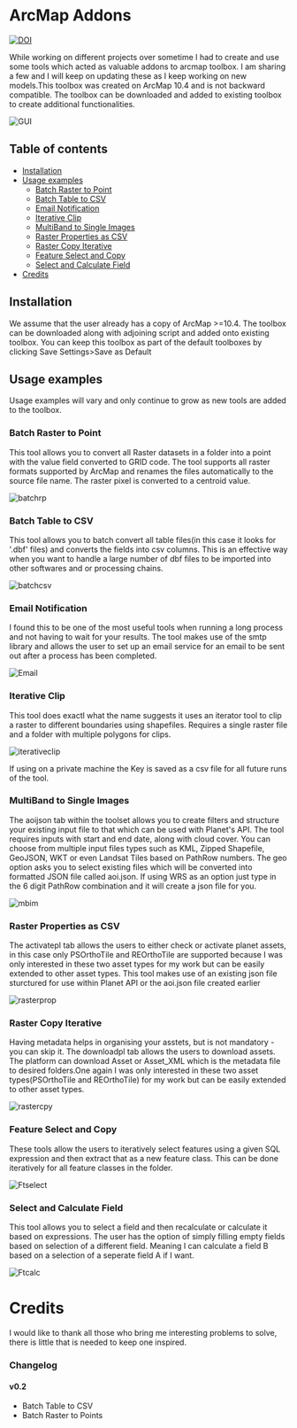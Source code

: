 # ArcMap Addons

[![DOI](https://zenodo.org/badge/90535170.svg)](https://zenodo.org/badge/latestdoi/90535170)

While working on different projects over sometime I had to create and use some tools which acted as valuable addons to arcmap toolbox. I am sharing a few and I will keep on updating these as I keep working on new models.This toolbox was created on ArcMap 10.4 and is not backward compatible. The toolbox can be downloaded and added to existing toolbox to create additional functionalities.

![GUI](https://i.imgur.com/yYBCikL.gif)
## Table of contents
* [Installation](#installation)
* [Usage examples](#usage-examples)
    * [Batch Raster to Point](#batch-raster-to-point)
    * [Batch Table to CSV](#batch-table-to-csv)
	* [Email Notification](#email-notification)
    * [Iterative Clip](#iterative-clip)
    * [MultiBand to Single Images](#multiband-to-single-images)
    * [Raster Properties as CSV](#raster-properties-to-csv)
    * [Raster Copy Iterative](#raster-copy-iterative)
	* [Feature Select and Copy](#feature-select-and-copy)
	* [Select and Calculate Field](#select-and-calculate-field)
* [Credits](#credits)

## Installation
We assume that the user already has a copy of ArcMap >=10.4. The toolbox can be downloaded along with adjoining script and added onto existing toolbox. You can keep this toolbox as part of the default toolboxes by clicking Save Settings>Save as Default

## Usage examples
Usage examples will vary and only continue to grow as new tools are added to the toolbox.

### Batch Raster to Point
This tool allows you to convert all Raster datasets in a folder into a point with the value field converted to GRID code. The tool supports all raster formats supported by ArcMap and renames the files automatically to the source file name. The raster pixel is converted to a centroid value.

![batchrp](https://i.imgur.com/oq7FPUh.jpg)

### Batch Table to CSV
This tool allows you to batch convert all table files(in this case it looks for '.dbf' files) and converts the fields into csv columns. This is an effective way when you want to handle a large number of dbf files to be imported into other softwares and or processing chains.

![batchcsv](https://i.imgur.com/JmXe1i4.jpg)

### Email Notification
I found this to be one of the most useful tools when running a long process and not having to wait for your results. The tool makes use of the smtp library and allows the user to set up an email service for an email to be sent out after a process has been completed.

![Email](http://i.imgur.com/Uj9m6II.gif)

### Iterative Clip
This tool does exactl what the name suggests it uses an iterator tool to clip a raster to different boundaries using shapefiles. Requires a single raster file and a folder with multiple polygons for clips.

![iterativeclip](http://i.imgur.com/na4VlTf.gif)

If using on a private machine the Key is saved as a csv file for all future runs of the tool.

### MultiBand to Single Images
The aoijson tab within the toolset allows you to create filters and structure your existing input file to that which can be used with Planet's API. The tool requires inputs with start and end date, along with cloud cover. You can choose from multiple input files types such as KML, Zipped Shapefile, GeoJSON, WKT or even Landsat Tiles based on PathRow numbers. The geo option asks you to select existing files which will be converted into formatted JSON file called aoi.json. If using WRS as an option just type in the 6 digit PathRow combination and it will create a json file for you.

![mbim](http://i.imgur.com/RIE2Obt.gif)

### Raster Properties as CSV
The activatepl tab allows the users to either check or activate planet assets, in this case only PSOrthoTile and REOrthoTile are supported because I was only interested in these two asset types for my work but can be easily extended to other asset types. This tool makes use of an existing json file sturctured for use within Planet API or the aoi.json file created earlier

![rasterprop](http://i.imgur.com/Ogs4xNU.gif)

### Raster Copy Iterative
Having metadata helps in organising your asstets, but is not mandatory - you can skip it.
The downloadpl tab allows the users to download assets. The platform can download Asset or Asset_XML which is the metadata file to desired folders.One again I was only interested in these two asset types(PSOrthoTile and REOrthoTile) for my work but can be easily extended to other asset types.

![rastercpy](http://i.imgur.com/8m1tkfr.gif)

### Feature Select and Copy
These tools allow the users to iteratively select features using a given SQL expression and then extract that as a new feature class. This can be done iteratively for all feature classes in the folder.

![Ftselect](http://i.imgur.com/vIxUSbv.png)

### Select and Calculate Field
This tool allows you to select a field and then recalculate or calculate it based on expressions. The user has the option of simply filling empty fields based on selection of a different field. Meaning I can calculate a field B based on a selection of a seperate field A if I want.

![Ftcalc](http://i.imgur.com/BjW5zJC.png)

# Credits
I would like to thank all those who bring me interesting problems to solve, there is little that is needed to keep one inspired.

### Changelog

#### v0.2
- Batch Table to CSV
- Batch Raster to Points
